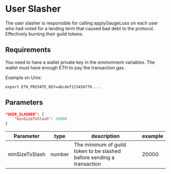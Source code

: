 # User Slasher

The user slasher is responsible for calling applyGaugeLoss on each user who had voted for a lending term that caused bad debt to the protocol. Effectively burning their guild tokens.

## Requirements

You need to have a wallet private key in the environment variables. The wallet must have enough ETH to pay the transaction gas.

Example on Unix:

`export ETH_PRIVATE_KEY=abcdef123456779....`

## Parameters


``` json
"USER_SLASHER": {
    "minSizeToSlash": 20000
}
```

| Parameter  | type  | description  | example   |
|---|---|---|---|
| minSizeToSlash  | number  | The minimum of guild token to be slashed before sending a transaction |  20000 |